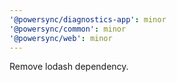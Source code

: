 ```yaml
---
'@powersync/diagnostics-app': minor
'@powersync/common': minor
'@powersync/web': minor
---
```


Remove lodash dependency.

